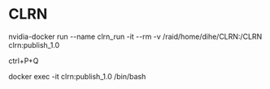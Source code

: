# CLRN
nvidia-docker run --name clrn_run -it --rm -v /raid/home/dihe/CLRN:/CLRN clrn:publish_1.0

ctrl+P+Q

docker exec -it clrn:publish_1.0 /bin/bash
